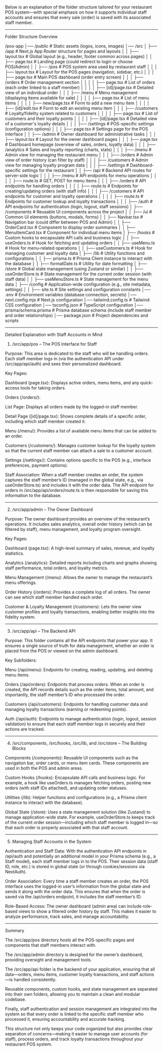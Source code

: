 Below is an explanation of the folder structure tailored for your restaurant POS system—with special emphasis on how it supports individual staff accounts and ensures that every sale (order) is saved with its associated staff member.


---

Folder Structure Overview

/pos-app
│── /public                # Static assets (logos, icons, images)
│── /src
│   ├── /app               # Next.js App Router structure for pages and layouts
│   │   ├── layout.tsx     # Global layout (e.g., header, footer common across pages)
│   │   ├── page.tsx       # Landing page (could redirect to login or choose POS/Admin)
│   │   ├── /pos           # POS system area used by restaurant staff
│   │   │   ├── layout.tsx # Layout for the POS pages (navigation, sidebar, etc.)
│   │   │   ├── page.tsx   # Main POS dashboard (order entry screen)
│   │   │   ├── /orders    # Order management section
│   │   │   │   ├── page.tsx      # List of orders (each order linked to a staff member)
│   │   │   │   ├── [id]/page.tsx # Detailed view of an individual order
│   │   │   ├── /menu      # Menu management (displaying items available for sale)
│   │   │   │   ├── page.tsx      # List of menu items
│   │   │   │   ├── new/page.tsx  # Form to add a new menu item
│   │   │   │   ├── [id]/edit.tsx # Form to edit an existing menu item
│   │   │   ├── /customers # Loyalty/fidelity system related to customers
│   │   │   │   ├── page.tsx      # List of customers and their loyalty points
│   │   │   │   ├── [id]/page.tsx # Detailed view of a customer's loyalty details
│   │   │   ├── /settings  # POS-specific settings (configuration options)
│   │   │       ├── page.tsx      # Settings page for the POS interface
│   │   ├── /admin         # Owner dashboard for administrative tasks
│   │   │   ├── layout.tsx # Layout for the owner dashboard pages
│   │   │   ├── page.tsx   # Dashboard homepage (overview of sales, orders, loyalty data)
│   │   │   ├── /analytics # Sales and loyalty reporting (charts, stats)
│   │   │   ├── /menu      # Admin view for managing the restaurant menu
│   │   │   ├── /orders    # Admin view of order history (can filter by staff)
│   │   │   ├── /customers # Admin view for managing loyalty program data
│   │   │   ├── /settings  # Dashboard-specific settings for the restaurant
│   │   ├── /api           # Backend API routes for server-side logic
│   │   │   ├── /menu      # API endpoints for menu operations
│   │   │   │   ├── route.ts # GET, POST for menu items
│   │   │   ├── /orders    # API endpoints for handling orders
│   │   │   │   ├── route.ts # Endpoints for creating/updating orders (with staff info)
│   │   │   ├── /customers # API endpoints for customer and loyalty operations
│   │   │   │   ├── route.ts # Endpoints for customer lookup and loyalty transactions
│   │   │   ├── /auth      # API endpoints for authentication (login, logout, staff sessions)
│   ├── /components        # Reusable UI components across the project
│   │   ├── /ui            # Common UI elements (buttons, modals, forms)
│   │   ├── Navbar.tsx     # Navigation bar (could differ between POS and Admin)
│   │   ├── OrderCard.tsx  # Component to display order summaries
│   │   ├── MenuItemCard.tsx  # Component for individual menu items
│   ├── /hooks             # Custom hooks to encapsulate API calls and business logic
│   │   ├── useOrders.ts   # Hook for fetching and updating orders
│   │   ├── useMenu.ts     # Hook for menu-related operations
│   │   ├── useCustomers.ts  # Hook for managing customer and loyalty data
│   ├── /lib               # Utility functions and configurations
│   │   ├── prisma.ts      # Prisma Client instance to interact with the database
│   │   ├── formatDate.ts  # Utility for date formatting
│   ├── /store             # Global state management (using Zustand or similar)
│   │   ├── useOrderStore.ts  # State management for the current order session (with staff data)
│   │   ├── useMenuStore.ts   # State management for the menu data
│   ├── /config            # Application-wide configuration (e.g., site metadata, settings)
│   │   ├── site.ts        # Site settings and configuration constants
│── .env                   # Environment variables (database connection, secrets)
│── next.config.mjs        # Next.js configuration
│── tailwind.config.ts     # Tailwind CSS configuration
│── tsconfig.json          # TypeScript configuration
│── prisma/schema.prisma   # Prisma database schema (include staff member and order relationships)
│── package.json           # Project dependencies and scripts


---

Detailed Explanation with Staff Accounts in Mind

1. /src/app/pos – The POS Interface for Staff

Purpose:
This area is dedicated to the staff who will be handling orders. Each staff member logs in (via the authentication API under /src/app/api/auth) and sees their personalized dashboard.

Key Pages:

Dashboard (page.tsx):
Displays active orders, menu items, and any quick-access tools for taking orders.

Orders (/orders/):

List Page: Displays all orders made by the logged-in staff member.

Detail Page ([id]/page.tsx): Shows complete details of a specific order, including which staff member created it.


Menu (/menu/):
Provides a list of available menu items that can be added to an order.

Customers (/customers/):
Manages customer lookup for the loyalty system so that the current staff member can attach a sale to a customer account.

Settings (/settings/):
Contains options specific to the POS (e.g., interface preferences, payment options).


Staff Association:
When a staff member creates an order, the system captures the staff member’s ID (managed in the global state, e.g., via useOrderStore.ts) and includes it with the order data. The API endpoint for orders in /src/app/api/orders/route.ts is then responsible for saving this information to the database.



---

2. /src/app/admin – The Owner Dashboard

Purpose:
The owner dashboard provides an overview of the restaurant’s operations. It includes sales analytics, overall order history (which can be filtered by staff), menu management, and loyalty program oversight.

Key Pages:

Dashboard (page.tsx):
A high-level summary of sales, revenue, and loyalty statistics.

Analytics (/analytics):
Detailed reports including charts and graphs showing staff performance, total orders, and loyalty metrics.

Menu Management (/menu):
Allows the owner to manage the restaurant’s menu offerings.

Order History (/orders):
Provides a complete log of all orders. The owner can see which staff member handled each order.

Customer & Loyalty Management (/customers):
Lets the owner view customer profiles and loyalty transactions, enabling better insights into the fidelity system.




---

3. /src/app/api – The Backend API

Purpose:
This folder contains all the API endpoints that power your app. It ensures a single source of truth for data management, whether an order is placed from the POS or viewed on the admin dashboard.

Key Subfolders:

Menu (/api/menu):
Endpoints for creating, reading, updating, and deleting menu items.

Orders (/api/orders):
Endpoints that process orders. When an order is created, the API records details such as the order items, total amount, and importantly, the staff member’s ID who processed the order.

Customers (/api/customers):
Endpoints for handling customer data and managing loyalty transactions (earning or redeeming points).

Auth (/api/auth):
Endpoints to manage authentication (login, logout, session validation) to ensure that each staff member logs in securely and their actions are tracked.




---

4. /src/components, /src/hooks, /src/lib, and /src/store – The Building Blocks

Components (/components):
Reusable UI components such as the navigation bar, order cards, or menu item cards. These components are used in both the POS and admin areas.

Custom Hooks (/hooks):
Encapsulate API calls and business logic. For example, a hook like useOrders.ts manages fetching orders, posting new orders (with staff IDs attached), and updating order statuses.

Utilities (/lib):
Helper functions and configurations (e.g., a Prisma client instance to interact with the database).

Global State (/store):
Uses a state management solution (like Zustand) to manage application-wide state. For example, useOrderStore.ts keeps track of the current order session—including which staff member is logged in—so that each order is properly associated with that staff account.



---

5. Managing Staff Accounts in the System

Authentication and Staff Data:
With the authentication API endpoints in /api/auth and potentially an additional model in your Prisma schema (e.g., a Staff model), each staff member logs in to the POS. Their session data (staff ID, role, etc.) is stored in global state (or through cookies/sessions via NextAuth).

Order Association:
Every time a staff member creates an order, the POS interface uses the logged-in user’s information from the global state and sends it along with the order data. This ensures that when the order is saved via the /api/orders endpoint, it includes the staff member’s ID.

Role-Based Access:
The owner dashboard (admin area) can include role-based views to show a filtered order history by staff. This makes it easier to analyze performance, track sales, and manage accountability.



---

Summary

The /src/app/pos directory hosts all the POS-specific pages and components that staff members interact with.

The /src/app/admin directory is designed for the owner’s dashboard, providing oversight and management tools.

The /src/app/api folder is the backend of your application, ensuring that all data—orders, menu items, customer loyalty transactions, and staff actions—is handled consistently.

Reusable components, custom hooks, and state management are separated into their own folders, allowing you to maintain a clean and modular codebase.

Finally, staff authentication and session management are integrated into the system so that every order is linked to the specific staff member who processed it, ensuring accountability and accurate tracking.


This structure not only keeps your code organized but also provides clear separation of concerns—making it easier to manage user accounts (for staff), process orders, and track loyalty transactions throughout your restaurant POS system.